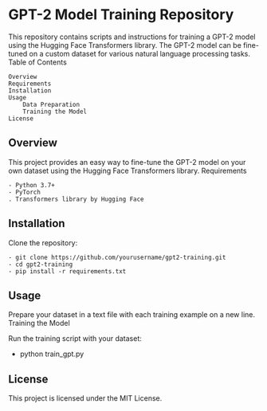 # GPT-2 Model Training Repository

This repository contains scripts and instructions for training a GPT-2 model using the Hugging Face Transformers library. The GPT-2 model can be fine-tuned on a custom dataset for various natural language processing tasks.
Table of Contents

    Overview
    Requirements
    Installation
    Usage
        Data Preparation
        Training the Model
    License

## Overview

This project provides an easy way to fine-tune the GPT-2 model on your own dataset using the Hugging Face Transformers library.
Requirements

    - Python 3.7+
    - PyTorch
    . Transformers library by Hugging Face

## Installation
Clone the repository:

    - git clone https://github.com/yourusername/gpt2-training.git
    - cd gpt2-training
    - pip install -r requirements.txt

## Usage
Prepare your dataset in a text file with each training example on a new line.
Training the Model

Run the training script with your dataset:

- python train_gpt.py

## License

This project is licensed under the MIT License.